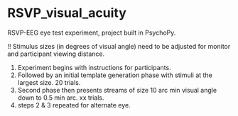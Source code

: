# RSVP_visual_acuity
RSVP-EEG eye test experiment, project built in PsychoPy.

!! Stimulus sizes (in degrees of visual angle) need to be adjusted for monitor and participant viewing distance.

1) Experiment begins with instructions for participants.
2) Followed by an initial template generation phase with stimuli at the largest size. 20 trials.
3) Second phase then presents streams of size 10 arc min visual angle down to 0.5 min arc. xx trials.
4) steps 2 & 3 repeated for alternate eye.
